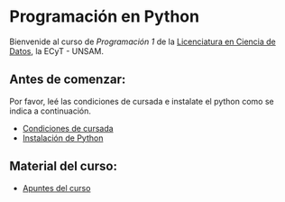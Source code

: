 
# Programación en Python

Bienvenide al curso de _Programación 1_ de la [Licenciatura en Ciencia de Datos](https://www.unsam.edu.ar/escuelas/ciencia/661/ciencia/ciencia-de-datos), 
la ECyT - UNSAM.

## Antes de comenzar:
Por favor, leé las condiciones de cursada e instalate el python como se indica a continuación.

* [Condiciones de cursada](./Cursada.md#condiciones-de-cursada)
* [Instalación de Python](./Instalacion.md#instalacion-del-software-y-organización-interna-del-curso)


## Material del curso:
* [Apuntes del curso](./Contenidos.md)